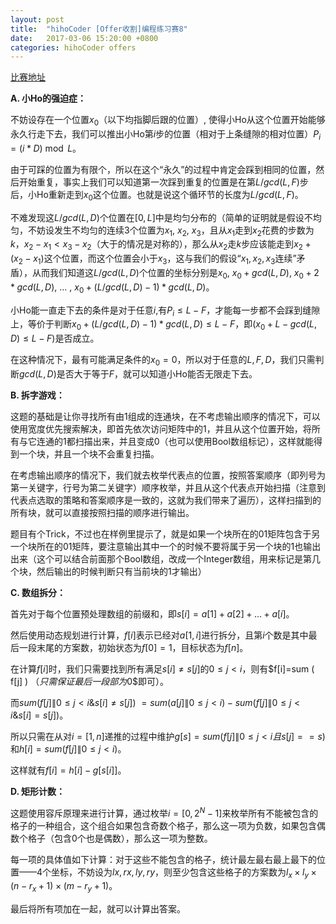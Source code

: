 ```yaml
---
layout: post
title:  "hihoCoder [Offer收割]编程练习赛8"
date:   2017-03-06 15:20:00 +0800
categories: hihoCoder offers
---
```


<div>
	<script type="text/x-mathjax-config">
		MathJax.Hub.Config({tex2jax: {inlineMath: [['$','$'], ['\\(','\\)']]}});
	</script>
	<script src='https://cdn.mathjax.org/mathjax/latest/MathJax.js?config=TeX-AMS-MML_HTMLorMML'></script>
</div>

[比赛地址][contest-site]

**A. 小Ho的强迫症：**

不妨设存在一个位置$x_0$（以下均指脚后跟的位置）, 使得小Ho从这个位置开始能够永久行走下去，我们可以推出小Ho第$i$步的位置（相对于上条缝隙的相对位置）$P_i=(i * D) \bmod L$。


由于可踩的位置为有限个，所以在这个“永久”的过程中肯定会踩到相同的位置，然后开始重复，事实上我们可以知道第一次踩到重复的位置是在第$L / gcd(L, F)$步后，小Ho重新走到$x_0$这个位置。也就是说这个循环节的长度为$L / gcd(L, F)$。

不难发现这$L / gcd(L, D)$个位置在$[0, L]$中是均匀分布的（简单的证明就是假设不均匀，不妨设发生不均匀的连续3个位置为$x_1$, $x_2$, $x_3$，且从$x_1$走到$x_2$花费的步数为$k$，$x_2-x_1<x_3-x_2$（大于的情况是对称的），那么从$x_2$走$k$步应该能走到$x_2+(x_2-x_1)$这个位置，而这个位置会小于$x_3$，这与我们的假设“$x_1,x_2,x_3$连续”矛盾），从而我们知道这$L / gcd(L, D)$个位置的坐标分别是$x_0$, $x_0 + gcd(L, D)$, $x_0 + 2 * gcd(L, D)$, ... , $x_0 + (L / gcd(L, D) - 1) * gcd(L, D)$。

小Ho能一直走下去的条件是对于任意$i$,有$P_i\leq L-F$，才能每一步都不会踩到缝隙上，等价于判断$x_0 + (L / gcd(L, D) - 1) * gcd(L, D)\leq L-F$，即$(x_0 + L - gcd(L, D) \leq L-F)$是否成立。

在这种情况下，最有可能满足条件的$x_0=0$，所以对于任意的$L, F, D$，我们只需判断$gcd(L, D)$是否大于等于$F$，就可以知道小Ho能否无限走下去。

**B. 拆字游戏：**

这题的基础是让你寻找所有由$1$组成的连通块，在不考虑输出顺序的情况下，可以使用宽度优先搜索解决，即首先依次访问矩阵中的$1$，并且从这个位置开始，将所有与它连通的$1$都扫描出来，并且变成$0$（也可以使用Bool数组标记），这样就能得到一个块，并且一个块不会重复扫描。

在考虑输出顺序的情况下，我们就去枚举代表点的位置，按照答案顺序（即列号为第一关键字，行号为第二关键字）顺序枚举，并且从这个代表点开始扫描（注意到代表点选取的策略和答案顺序是一致的，这就为我们带来了遍历），这样扫描到的所有块，就可以直接按照扫描的顺序进行输出。

题目有个Trick，不过也在样例里提示了，就是如果一个块所在的$01$矩阵包含于另一个块所在的$01$矩阵，要注意输出其中一个的时候不要将属于另一个块的$1$也输出出来（这个可以结合前面那个Bool数组，改成一个Integer数组，用来标记是第几个块，然后输出的时候判断只有当前块的$1$才输出）

**C. 数组拆分：**

首先对于每个位置预处理数组的前缀和，即$s[i]=a[1]+a[2]+...+a[i]$。

然后使用动态规划进行计算，$f[i]$表示已经对$a[1, i]$进行拆分，且第$i$个数是其中最后一段末尾的方案数，初始状态为$f[0]=1$，目标状态为$f[n]$。

在计算$f[i]$时，我们只需要找到所有满足$s[i]\neq s[j]$的$0\leq j<i$，则有$f[i]=sum ( f[j] ) $（只需保证最后一段部为$0$即可）。

而$sum(f[j]\|0\leq j<i\&s[i]\neq s[j])$
$=sum(a[j]\|0\leq j < i)-sum(f[j]\|0\leq j<i\&s[i]=s[j])$。

所以只需在从对$i=[1, n]$递推的过程中维护$g[s]=sum(f[j]\|0\leq j<i且s[j]==s)$和$h[i]=sum(f[j]\|0\leq j<i)$。

这样就有$f[i]=h[i] - g[s[i]]$。

[contest-site]: http://hihocoder.com/contest/offers8

**D. 矩形计数：**

这题使用容斥原理来进行计算，通过枚举$i=[0, 2^N-1]$来枚举所有不能被包含的格子的一种组合，这个组合如果包含奇数个格子，那么这一项为负数，如果包含偶数个格子（包含$0$个也是偶数），那么这一项为整数。

每一项的具体值如下计算：对于这些不能包含的格子，统计最左最右最上最下的位置——$4$个坐标，不妨设为$lx,rx,ly,ry$，则至少包含这些格子的方案数为$l_x\times l_y\times (n-r_x+1)\times(m-r_y+1)$。

最后将所有项加在一起，就可以计算出答案。